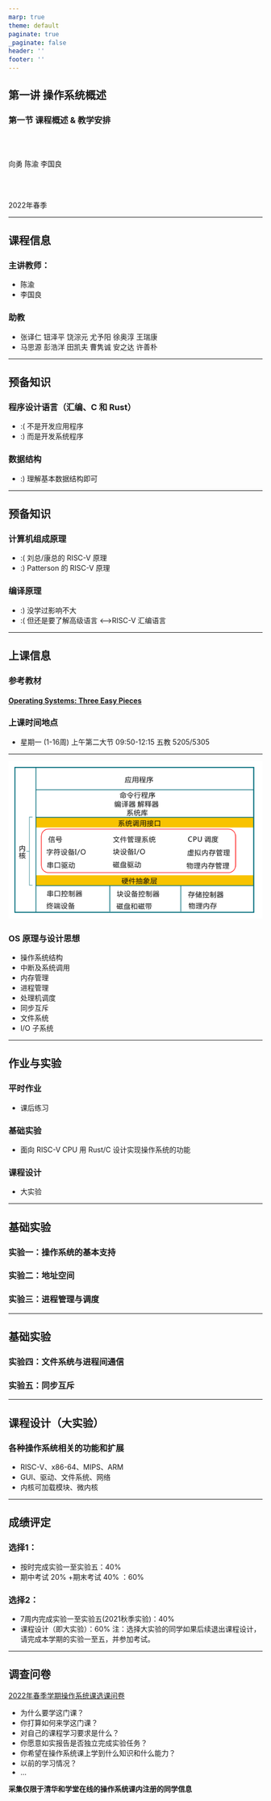 ```yaml
---
marp: true
theme: default
paginate: true
_paginate: false
header: ''
footer: ''
---
```


<!-- theme: gaia -->
<!-- _class: lead -->

## 第一讲 操作系统概述
### 第一节 课程概述 & 教学安排

<br>
<br>

向勇 陈渝 李国良 

<br>
<br>

2022年春季

---

## 课程信息

### 主讲教师：
  - 陈渝
  - 李国良

### 助教
  - 张译仁 钮泽平 饶淙元 尤予阳 徐奥淳 王瑞康
  - 马思源 彭浩洋 田凯夫 曹隽诚 安之达 许善朴

---

## 预备知识

### 程序设计语言（汇编、C 和 Rust）
 - :( 不是开发应用程序
 - :) 而是开发系统程序

### 数据结构
 - :) 理解基本数据结构即可

---

## 预备知识
### 计算机组成原理
 - :( 刘总/康总的 RISC-V 原理
 - :) Patterson 的 RISC-V 原理

### 编译原理
 - :) 没学过影响不大 
 - :( 但还是要了解高级语言 <–>RISC-V 汇编语言


---

## 上课信息

### 参考教材
#### [Operating Systems: Three Easy Pieces](https://pages.cs.wisc.edu/~remzi/OSTEP/)

### 上课时间地点
- 星期一 (1-16周) 上午第二大节 09:50-12:15 五教 5205/5305


---


![bg right 100%](figs/ucorearch.png)


### OS 原理与设计思想

* 操作系统结构
* 中断及系统调用
* 内存管理
* 进程管理
* 处理机调度
* 同步互斥
* 文件系统
* I/O 子系统


---

## 作业与实验

### 平时作业
  - 课后练习

### 基础实验
  - 面向 RISC-V CPU 用 Rust/C 设计实现操作系统的功能
 
### 课程设计  
  - 大实验

---
## 基础实验
### 实验一：操作系统的基本支持
### 实验二：地址空间
### 实验三：进程管理与调度


---
## 基础实验

### 实验四：文件系统与进程间通信
### 实验五：同步互斥


---

## 课程设计（大实验）

### 各种操作系统相关的功能和扩展

- RISC-V、x86-64、MIPS、ARM
- GUI、驱动、文件系统、网络
- 内核可加载模块、微内核

--- 

## 成绩评定

### 选择1： 
  - 按时完成实验一至实验五：40% 
  - 期中考试 20% +期末考试 40% ：60%
### 选择2： 
  - 7周内完成实验一至实验五(2021秋季实验)：40% 
  - 课程设计（即大实验）：60%
注：选择大实验的同学如果后续退出课程设计，请完成本学期的实验一至五，并参加考试。

--- 

## 调查问卷

[2022年春季学期操作系统课选课问卷](http://oscourse2019.mikecrm.com/kuIuYck)

- 为什么要学这门课？ 
- 你打算如何来学这门课？
- 对自己的课程学习要求是什么？
- 你愿意如实报告是否独立完成实验任务？
- 你希望在操作系统课上学到什么知识和什么能力？
- 以前的学习情况？
- ...

**采集仅限于清华和学堂在线的操作系统课内注册的同学信息** 

